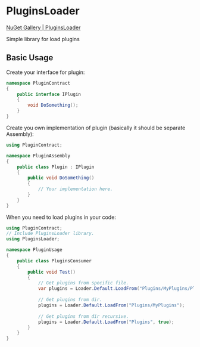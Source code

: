 # PluginsLoader

[NuGet Gallery | PluginsLoader](https://www.nuget.org/packages/PluginsLoader/)

Simple library for load plugins

## Basic Usage

Create your interface for plugin:

```c#
namespace PluginContract
{
    public interface IPlugin
    {
        void DoSomething();
    }
}
```

Create you own implementation of plugin (basically it should be separate Assembly):

```c#
using PluginContract;

namespace PluginAssembly
{
    public class Plugin : IPlugin
    {
        public void DoSomething()
        {
            // Your implementation here.
        }
    }
}
```

When you need to load plugins in your code:

```c#
using PluginContract;
// Include PluginsLoader library.
using PluginsLoader;

namespace PluginUsage
{
    public class PluginsConsumer
    {
        public void Test()
        {
            // Get plugins from specific file.
            var plugins = Loader.Default.LoadFrom("Plugins/MyPlugins/PluginAssembly.dll");
            
            // Get plugins from dir.
            plugins = Loader.Default.LoadFrom("Plugins/MyPlugins");
            
            // Get plugins from dir recursive.
            plugins = Loader.Default.LoadFrom("Plugins", true);
        }
    }
}
```
